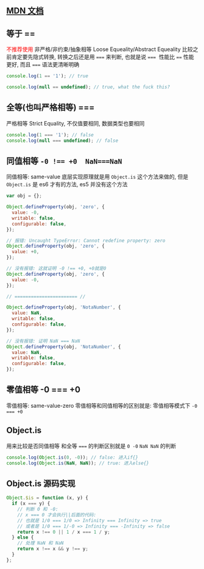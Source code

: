 ## [MDN 文档](https://developer.mozilla.org/zh-CN/docs/Web/JavaScript/Equality_comparisons_and_sameness)

## 等于 ==

<span style="color:#f00">不推荐使用</span>
非严格/非约束/抽象相等 Loose Equeality/Abstract Equeality
比较之前肯定要先隐式转换, 转换之后还是用 `===` 来判断, 也就是说 `===`  性能比 `==` 性能更好, 而且 `===` 语法更清晰明确

```javascript
console.log(1 == '1'); // true

console.log(null == undefined); // true, what the fuck this?
```

## 全等(也叫严格相等) ===

严格相等 Strict Equality, 不仅值要相同, 数据类型也要相同

```javascript
console.log(1 === '1'); // false
console.log(null === undefined); // false
```

## 同值相等 `-0 !== +0  NaN===NaN`

同值相等: same-value
底层实现原理就是用 `Object.is` 这个方法来做的, 但是 `Object.is` 是 es6 才有的方法, es5 并没有这个方法

```javascript
var obj = {};

Object.defineProperty(obj, 'zero', {
  value: -0,
  writable: false,
  configurable: false,
});

// 报错: Uncaught TypeError: Cannot redefine property: zero
Object.defineProperty(obj, 'zero', {
  value: +0,
});

// 没有报错: 这就证明 -0 !== +0, +0就是0
Object.defineProperty(obj, 'zero', {
  value: -0,
});

// ======================= //

Object.defineProperty(obj, 'NotaNumber', {
  value: NaN,
  writable: false,
  configurable: false,
});

// 没有报错: 证明 NaN === NaN
Object.defineProperty(obj, 'NotaNumber', {
  value: NaN,
  writable: false,
  configurable: false,
});
```

## 零值相等 -0 === +0

零值相等: same-value-zero
零值相等和同值相等的区别就是: 零值相等模式下 `-0 === +0`

## Object.is

用来比较是否同值相等
和全等 `===` 的判断区别就是 `0 -0` `NaN NaN` 的判断

```javascript
console.log(Object.is(0, -0)); // false: 进入if{}
console.log(Object.is(NaN, NaN)); // true: 进入else{}
```

## Object.is 源码实现

```javascript
Object.$is = function (x, y) {
  if (x === y) {
    // 判断 0 和 -0:
    // x === 0 才会执行||后面的代码:
    // 也就是 1/0 === 1/0 => Infinity === Infinity => true
    // 或者是 1/0 === 1/-0 => Infinity === -Infinity => false
    return x !== 0 || 1 / x === 1 / y;
  } else {
    // 处理 NaN 和 NaN
    return x !== x && y !== y;
  }
};
```
